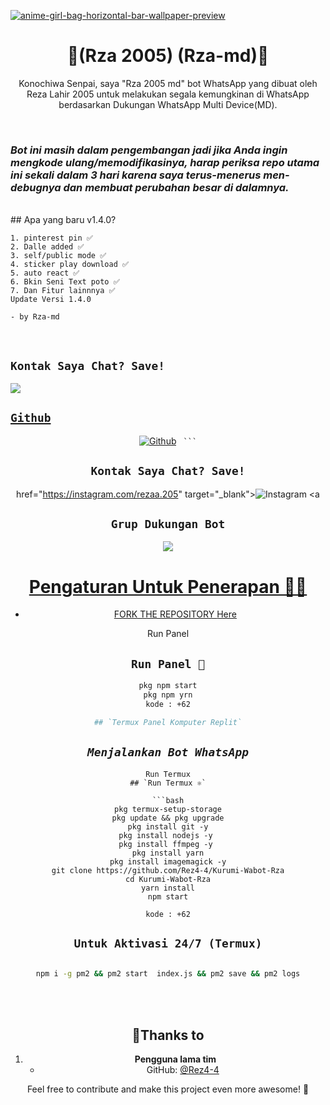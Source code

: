 <a href="https://ibb.co/ygKJyM6"><img src="https://i.ibb.co/sscrwDK/anime-girl-bag-horizontal-bar-wallpaper-preview.jpg" alt="anime-girl-bag-horizontal-bar-wallpaper-preview" border="0"></a>
<h1 align="center">📝(Rza 2005) (Rza-md)📝<br></h1>

<p align="center"> 
  Konochiwa Senpai, saya "Rza 2005 md" bot WhatsApp yang dibuat oleh Reza Lahir 2005 untuk melakukan segala kemungkinan di WhatsApp berdasarkan Dukungan WhatsApp Multi Device(MD).
</p>
</br>

### *Bot ini masih dalam pengembangan jadi jika Anda ingin mengkode ulang/memodifikasinya, harap periksa repo utama ini sekali dalam 3 hari karena saya terus-menerus men-debugnya dan membuat perubahan besar di dalamnya.*
</br>
## Apa yang baru v1.4.0?

```
1. pinterest pin ✅️
2. Dalle added ✅️
3. self/public mode ✅️
4. sticker play download ✅️
5. auto react ✅️
6. Bkin Seni Text poto ✅️
7. Dan Fitur lainnnya ✅️
Update Versi 1.4.0 

- by Rza-md
```
</br>

## ```Kontak Saya Chat? Save!```

<p align="center">

<a href="https://api.whatsapp.com/send?phone=6283847334166&text=𝘩𝘦𝘭𝘭𝘰+𝘮𝘢𝘴𝘵𝘦𝘳"><img src="https://img.shields.io/badge/Contact Ayush-25D366?style=for-the-badge&logo=whatsapp&logoColor=white" />

</p>

## ```Github```
<div align="center">
   <a href="https://github.com/Rez4-4" target="_blank"><img src="https://img.shields.io/badge/github-%23121011.svg?style=for-the-badge&logo=github&logoColor=white" alt="Github"/></a>
   <a 

     ```
## ```Kontak Saya Chat? Save!```   

href="https://instagram.com/rezaa.205" target="_blank"><img src="https://img.shields.io/badge/instagram-%2397169e.svg?style=for-the-badge&logo=instagram&logoColor=white" alt="Instagram"/></a>
   <a 
## ```Grup Dukungan Bot```
<p align="center">

<a href="https://chat.whatsapp.com/LBrZKtCpy7X1hZok3VyCNi"><img src="https://img.shields.io/badge/Join support group-25D366?style=for-the-badge&logo=whatsapp&logoColor=white" />

</p>


# Pengaturan Untuk Penerapan 💬🦋

- FORK THE REPOSITORY [Here](https://github.com/Rez4-4)

Run Panel
## `Run Panel 📮`

```bash
pkg npm start
pkg npm yrn
kode : +62

## `Termux Panel Komputer Replit`

```
## *`Menjalankan Bot WhatsApp`*
```
Run Termux
## `Run Termux ⚛️`

```bash
pkg termux-setup-storage
pkg update && pkg upgrade
pkg install git -y
pkg install nodejs -y 
pkg install ffmpeg -y 
pkg install yarn
pkg install imagemagick -y
git clone https://github.com/Rez4-4/Kurumi-Wabot-Rza
cd Kurumi-Wabot-Rza
yarn install
npm start

kode : +62

```

## `Untuk Aktivasi 24/7 (Termux)`

```bash

npm i -g pm2 && pm2 start  index.js && pm2 save && pm2 logs

```
<br>
<br>
 <h2 align="center"> 🥈Thanks to
</h2>

1. **Pengguna lama tim**
   - GitHub: [@Rez4-4](https://github.com/Rez4-4)

Feel free to contribute and make this project even more awesome! 💬
